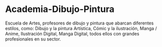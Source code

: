 # Academia-Dibujo-Pintura
Escuela de Artes, profesores  de dibujo y pintura que abarcan diferentes estilos, como:  Dibujo y la pintura Artística, Cómic y la ilustración, Manga / Anime, Ilustración Digital, Manga Digital, todos ellos con grandes profesionales en su sector.
